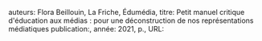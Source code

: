 auteurs: Flora Beillouin, La Friche, Édumédia, 
titre: Petit manuel critique d'éducation aux médias : pour une déconstruction de nos représentations médiatiques
publication:, 
année: 2021, 
p.,
URL: 

